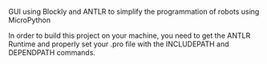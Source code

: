 GUI using Blockly and ANTLR to simplify the programmation of robots using MicroPython

In order to build this project on your machine, you need to get the ANTLR Runtime and properly set your .pro file with the INCLUDEPATH and DEPENDPATH commands.

